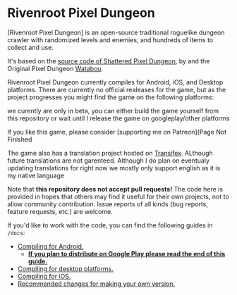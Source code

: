 # Rivenroot Pixel Dungeon

[Rivenroot Pixel Dungeon] is an open-source traditional roguelike dungeon crawler with randomized levels and enemies, and hundreds of items to collect and use. 

It's based on the [source code of Shattered Pixel Dungeon](https://github.com/00-Evan/pixel-dungeon-gradle), by and the Original Pixel Dungeon [Watabou](https://www.watabou.ru).

Rivenroot Pixel Dungeon currently compiles for Android, iOS, and Desktop platforms. There are currently no official realeases for the game, but as the project progresses you might find the game on the following platforms:

we curently are only in beta,  you can either build the game yourself from this repository or wait until I release the game on googleplay/other platforms


If you like this game, please consider [supporting me on Patreon](Page Not Finished

The game also has a translation project hosted on [Transifex](https://www.transifex.com/shattered-pixel/shattered-pixel-dungeon/).
ALthough future translations are not garenteed. Although I do plan on eventualy updating translations for right now we mostly only support english as it is my native language

Note that **this repository does not accept pull requests!** The code here is provided in hopes that others may find it useful for their own projects, not to allow community contribution. Issue reports of all kinds (bug reports, feature requests, etc.) are welcome.

If you'd like to work with the code, you can find the following guides in `/docs`:
- [Compiling for Android.](docs/getting-started-android.md)
    - **[If you plan to distribute on Google Play please read the end of this guide.](docs/getting-started-android.md#distributing-your-apk)**
- [Compiling for desktop platforms.](docs/getting-started-desktop.md)
- [Compiling for iOS.](docs/getting-started-ios.md)
- [Recommended changes for making your own version.](docs/recommended-changes.md)
